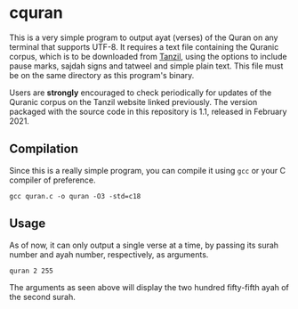 # cquran
This is a very simple program to output ayat (verses) of the Quran on any terminal that supports UTF-8. It requires a text file containing the Quranic corpus, which is to be downloaded from [Tanzil](https://tanzil.net/download/), using the options to include pause marks, sajdah signs and tatweel and simple plain text. This file must be on the same directory as this program's binary.

Users are **strongly** encouraged to check periodically for updates of the Quranic corpus on the Tanzil website linked previously. The version packaged with the source code in this repository is 1.1, released in February 2021.
## Compilation
Since this is a really simple program, you can compile it using `gcc` or your C compiler of preference.
```
gcc quran.c -o quran -O3 -std=c18
```
## Usage
As of now, it can only output a single verse at a time, by passing its surah number and ayah number, respectively, as arguments.
```
quran 2 255
```
The arguments as seen above will display the two hundred fifty-fifth ayah of the second surah.
